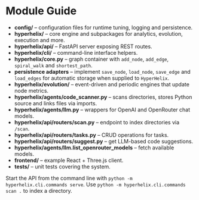 # Module Guide

- **config/** – configuration files for runtime tuning, logging and persistence.
- **hyperhelix/** – core engine and subpackages for analytics, evolution, execution and more.
- **hyperhelix/api/** – FastAPI server exposing REST routes.
- **hyperhelix/cli/** – command-line interface helpers.
- **hyperhelix/core.py** – graph container with `add_node`, `add_edge`, `spiral_walk` and `shortest_path`.
- **persistence adapters** – implement `save_node`, `load_node`, `save_edge` and
  `load_edges` for automatic storage when supplied to `HyperHelix`.
- **hyperhelix/evolution/** – event-driven and periodic engines that update node metrics.
- **hyperhelix/agents/code_scanner.py** – scans directories, stores Python source and links files via imports.
- **hyperhelix/agents/llm.py** – wrappers for OpenAI and OpenRouter chat models.
- **hyperhelix/api/routers/scan.py** – endpoint to index directories via `/scan`.
- **hyperhelix/api/routers/tasks.py** – CRUD operations for tasks.
- **hyperhelix/api/routers/suggest.py** – get LLM-based code suggestions.
- **hyperhelix/agents/llm.list_openrouter_models** – fetch available models.
- **frontend/** – example React + Three.js client.
- **tests/** – unit tests covering the system.

Start the API from the command line with `python -m hyperhelix.cli.commands serve`.
Use `python -m hyperhelix.cli.commands scan .` to index a directory.
